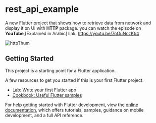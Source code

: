 # rest_api_example

A new Flutter project that shows how to retrieve data from network and display it on UI with **HTTP** package.
you can watch the episode on **YouTube**,[Explained in Arabic] link: https://youtu.be/7oOuNczKti4

![httpThum](https://user-images.githubusercontent.com/36349126/200892617-83c8b468-423f-424c-9314-a9a18bea1777.png)


## Getting Started

This project is a starting point for a Flutter application.

A few resources to get you started if this is your first Flutter project:

- [Lab: Write your first Flutter app](https://docs.flutter.dev/get-started/codelab)
- [Cookbook: Useful Flutter samples](https://docs.flutter.dev/cookbook)

For help getting started with Flutter development, view the
[online documentation](https://docs.flutter.dev/), which offers tutorials,
samples, guidance on mobile development, and a full API reference.
